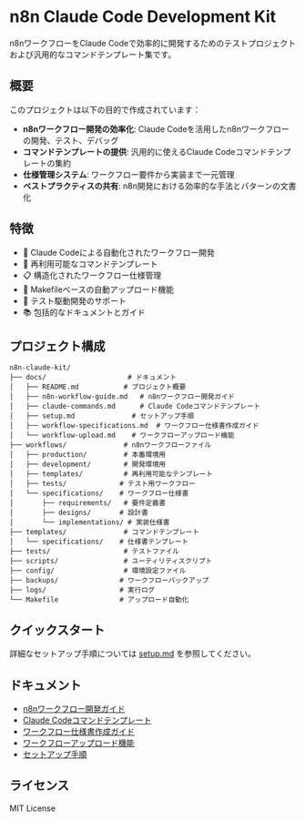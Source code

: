# n8n Claude Code Development Kit

n8nワークフローをClaude Codeで効率的に開発するためのテストプロジェクトおよび汎用的なコマンドテンプレート集です。

## 概要

このプロジェクトは以下の目的で作成されています：

- **n8nワークフロー開発の効率化**: Claude Codeを活用したn8nワークフローの開発、テスト、デバッグ
- **コマンドテンプレートの提供**: 汎用的に使えるClaude Codeコマンドテンプレートの集約
- **仕様管理システム**: ワークフロー要件から実装まで一元管理
- **ベストプラクティスの共有**: n8n開発における効率的な手法とパターンの文書化

## 特徴

- 🤖 Claude Codeによる自動化されたワークフロー開発
- 📝 再利用可能なコマンドテンプレート
- 📋 構造化されたワークフロー仕様管理
- 🚀 Makefileベースの自動アップロード機能
- 🧪 テスト駆動開発のサポート
- 📚 包括的なドキュメントとガイド

## プロジェクト構成

```
n8n-claude-kit/
├── docs/                    # ドキュメント
│   ├── README.md           # プロジェクト概要
│   ├── n8n-workflow-guide.md   # n8nワークフロー開発ガイド
│   ├── claude-commands.md      # Claude Codeコマンドテンプレート
│   ├── setup.md              # セットアップ手順
│   ├── workflow-specifications.md  # ワークフロー仕様書作成ガイド
│   └── workflow-upload.md    # ワークフローアップロード機能
├── workflows/              # n8nワークフローファイル
│   ├── production/         # 本番環境用
│   ├── development/        # 開発環境用
│   ├── templates/          # 再利用可能なテンプレート
│   ├── tests/             # テスト用ワークフロー
│   └── specifications/    # ワークフロー仕様書
│       ├── requirements/   # 要件定義書
│       ├── designs/       # 設計書
│       └── implementations/ # 実装仕様書
├── templates/              # コマンドテンプレート
│   └── specifications/    # 仕様書テンプレート
├── tests/                  # テストファイル
├── scripts/                # ユーティリティスクリプト
├── config/                 # 環境設定ファイル
├── backups/               # ワークフローバックアップ
├── logs/                  # 実行ログ
└── Makefile               # アップロード自動化
```

## クイックスタート

詳細なセットアップ手順については [setup.md](./setup.md) を参照してください。

## ドキュメント

- [n8nワークフロー開発ガイド](./n8n-workflow-guide.md)
- [Claude Codeコマンドテンプレート](./claude-commands.md)
- [ワークフロー仕様書作成ガイド](./workflow-specifications.md)
- [ワークフローアップロード機能](./workflow-upload.md)
- [セットアップ手順](./setup.md)

## ライセンス

MIT License